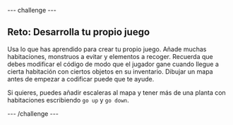 --- challenge ---
## Reto: Desarrolla tu propio juego 

Usa lo que has aprendido para crear tu propio juego. Añade muchas habitaciones, monstruos a evitar y elementos a recoger. Recuerda que debes modificar el código de modo que el jugador gane cuando llegue a cierta habitación con ciertos objetos en su inventario. Dibujar un mapa antes de empezar a codificar puede que te ayude. 

Si quieres, puedes añadir escaleras al mapa y tener más de una planta con habitaciones escribiendo `go up` y `go down`.




--- /challenge ---